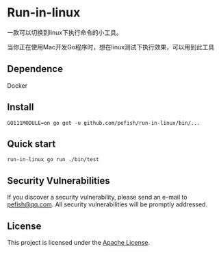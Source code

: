 # Run-in-linux

一款可以切换到linux下执行命令的小工具。

当你正在使用Mac开发Go程序时，想在linux测试下执行效果，可以用到此工具

## Dependence

Docker

## Install

```shell script
GO111MODULE=on go get -u github.com/pefish/run-in-linux/bin/...
```

## Quick start

```shell
run-in-linux go run ./bin/test
```


## Security Vulnerabilities

If you discover a security vulnerability, please send an e-mail to [pefish@qq.com](mailto:pefish@qq.com). All security vulnerabilities will be promptly addressed.

## License

This project is licensed under the [Apache License](LICENSE).

